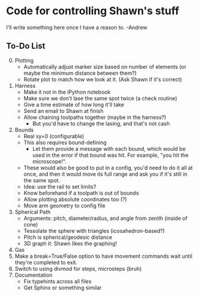 
# Code for controlling Shawn's stuff

I'll write something here once I have a reason to.
-Andrew


## To-Do List

0. Plotting
   - Automatically adjust marker size based on number of elements (or maybe 
       the minimum distance between them?)
   - Rotate plot to match how we look at it. (Ask Shawn if it's correct)
1. Harness
    - Make it not in the iPython notebook
    - Make sure we don't lase the same spot twice (a check routine)
    - Give a time estimate of how long it'll take
    - Send an email to Shawn at finish
    - Allow chaining toolpaths together (maybe in the harness?)
      - But you'd have to change the lasing, and that's not cash
2. Bounds
   - Real xy=0 (configurable)
   - This also requires bound-defining
     - Let them provide a message with each bound, which would be used in the
         error if that bound was hit. For example, "you hit the microscope!".
   - These would also be good to put in a config, you'd need to do it all
        at once, and then it would move its full range and ask you if it's
        still in the same spot.
   - Idea: use the rail to set limits?
   - Know beforehand if a toolpath is out of bounds
   - Allow plotting absolute coordinates too (?)
   - Move arm geometry to config file
3. Spherical Path
   - Arguments: pitch, diameter/radius, and angle from zenith (inside of cone)
   - Tessolate the sphere with triangles (icosahedron-based?)
   - Pitch is spherical/geodesic distance
   - 3D graph it: Shawn likes the graphing!
4. Gas
5. Make a break=True/False option to have movement commands wait until they're
   completed to exit.
6. Switch to using divmod for steps, microsteps (bruh)
7. Documentation
   - Fix typehints across all files
   - Get Sphinx or something similar
